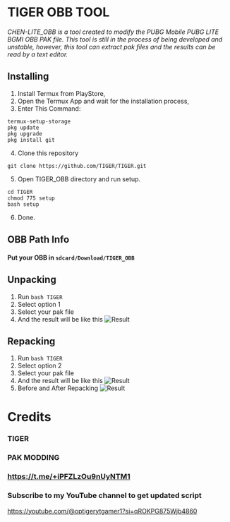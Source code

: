 # TIGER OBB TOOL
_CHEN-LITE_OBB is a tool created to modify the PUBG Mobile PUBG LITE BGMI OBB PAK file. This tool is still in the process of being developed and unstable, however, this tool can extract pak files and the results can be read by a text editor._

## Installing
1. Install Termux from PlayStore,
2. Open the Termux App and wait for the installation process,
3. Enter This Command:
```
termux-setup-storage
pkg update
pkg upgrade
pkg install git
```
4. Clone this repository
```
git clone https://github.com/TIGER/TIGER.git
```
5. Open TIGER_OBB directory and run setup.
```
cd TIGER
chmod 775 setup
bash setup
```
6. Done.

## OBB Path Info
#### Put your OBB in `sdcard/Download/TIGER_OBB`

## Unpacking
1. Run ```bash TIGER```
2. Select option 1
3. Select your pak file
4. And the result will be like this
![Result](/screenshot/complete_extraction.jpg)

## Repacking
1. Run ```bash TIGER```
2. Select option 2
3. Select your pak file
4. And the result will be like this
![Result](/screenshot/complete_repacking.jpg)
5. Before and After Repacking
![Result](/screenshot/beforeafter_repacking.jpg)

# Credits
### TIGER
### PAK MODDING 
### https://t.me/+iPFZLzOu9nUyNTM1

### Subscribe to my YouTube channel to get updated script 
https://youtube.com/@optigerytgamer1?si=qROKPG875Wjb4860
